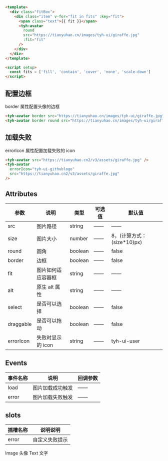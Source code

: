 ```html
<template>
  <div class="fitBox">
    <div class="item" v-for="fit in fits" :key="fit">
      <span class="text">{{ fit }}</span>
      <tyh-avatar
        round
        src="https://tianyuhao.cn/images/tyh-ui/giraffe.jpg"
        :fit="fit"
      />
    </div>
  </div>
</template>

<script setup>
  const fits = ['fill', 'contain', 'cover', 'none', 'scale-down']
</script>
```

## 配置边框

border 属性配置头像的边框

<tyh-avatar border src="https://tianyuhao.cn/images/tyh-ui/giraffe.jpg" />
<tyh-avatar border round  src="https://tianyuhao.cn/images/tyh-ui/giraffe.jpg"/>

```html
<tyh-avatar border src="https://tianyuhao.cn/images/tyh-ui/giraffe.jpg" />
<tyh-avatar border round src="https://tianyuhao.cn/images/tyh-ui/giraffe.jpg" />
```

## 加载失败

errorIcon 属性配置加载失败的 icon

<tyh-avatar src="https://tianyuhao.cn2/v3/assets/giraffe.jpg" />
<tyh-avatar errorIcon="tyh-ui-githublogo" src="https://tianyuhao.cn2/v3/assets/giraffe.jpg"/>

```html
<tyh-avatar src="https://tianyuhao.cn2/v3/assets/giraffe.jpg" />
<tyh-avatar
  errorIcon="tyh-ui-githublogo"
  src="https://tianyuhao.cn2/v3/assets/giraffe.jpg"
/>
```

## Attributes

| 参数      | 说明               | 类型    | 可选值 | 默认值                      |
| --------- | ------------------ | ------- | ------ | --------------------------- |
| src       | 图片路径           | string  | ——     | ——                          |
| size      | 图片大小           | number  | ——     | 8，(计算方式：(size\*10)px) |
| round     | 圆角               | boolean | ——     | false                       |
| border    | 边框               | boolean | ——     | false                       |
| fit       | 图片如何适应容器框 | string  | ——     | ——                          |
| alt       | 原生 alt 属性      | string  | ——     | ——                          |
| select    | 是否可以选择       | boolean | ——     | false                       |
| draggable | 是否可以拖动       | boolean | ——     | false                       |
| errorIcon | 失败时显示的 icon  | string  | ——     | tyh-ui-user                 |

## Events

| 事件名称 | 说明             | 回调参数 |
| -------- | ---------------- | -------- |
| load     | 图片加载成功触发 | ——       |
| error    | 图片加载失败触发 | ——       |

## slots

| 插槽名称 | 说明说明       |
| -------- | -------------- |
| error    | 自定义失败提示 |

<tyh-turn-page style="margin: 50px 0">
  <tyh-turn-page-item direction="left" url="/component/image">
    Image 头像
  </tyh-turn-page-item>
  <tyh-turn-page-item direction="right" url="/component/text">
    Text 文字
  </tyh-turn-page-item>
</tyh-turn-page>

